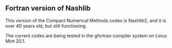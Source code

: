 ## Fortran version of Nashlib

This version of the Compact Numerical Methods codes is Nashlib2,
and it is over 40 years old, but still functioning.

The current codes are being tested in the gfortran compiler system
on Linux Mint 20.1.

